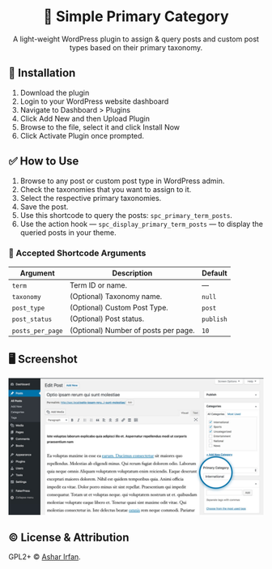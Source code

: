 <h1 align="center"> 🎲 Simple Primary Category</h1>
<p align="center">A light-weight WordPress plugin to assign & query posts and custom post types based on their primary taxonomy.</p>

## 💾 Installation

1. Download the plugin
2. Login to your WordPress website dashboard
3. Navigate to Dashboard > Plugins
4. Click Add New and then Upload Plugin
5. Browse to the file, select it and click Install Now
6. Click Activate Plugin once prompted.

## ✅ How to Use

1. Browse to any post or custom post type in WordPress admin.
2. Check the taxonomies that you want to assign to it.
3. Select the respective primary taxonomies.
4. Save the post.
5. Use this shortcode to query the posts: `spc_primary_term_posts`.
6. Use the action hook — `spc_display_primary_term_posts` — to display the queried posts in your theme.

### 🏁 Accepted Shortcode Arguments

| Argument         | Description                          | Default   |
| ---------------- | ------------------------------------ | --------- |
| `term`           | Term ID or name.                     | —        |
| `taxonomy`       | (Optional) Taxonomy name.            | `null`    |
| `post_type`      | (Optional) Custom Post Type.         | `post`    |
| `post_status`    | (Optional) Post status.              | `publish` |
| `posts_per_page` | (Optional) Number of posts per page. | `10`      |

## 🖥️ Screenshot
![image](.github/simple-primary-category.jpg)

## ©️ License & Attribution
GPL2+ © [Ashar Irfan](https://asharirfan.com).
